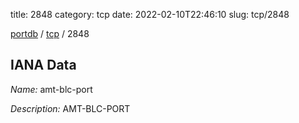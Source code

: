 title: 2848
category: tcp
date: 2022-02-10T22:46:10
slug: tcp/2848

[portdb](/) / [tcp](/category/tcp.html) / 2848


## IANA Data

_Name:_ amt-blc-port

_Description:_ AMT-BLC-PORT


